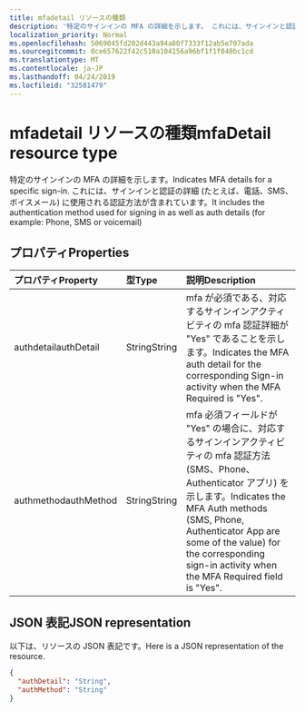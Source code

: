 ```yaml
---
title: mfadetail リソースの種類
description: '特定のサインインの MFA の詳細を示します。 これには、サインインと認証の詳細 (たとえば、電話、SMS、ボイスメール) に使用される認証方法が含まれています。 '
localization_priority: Normal
ms.openlocfilehash: 5069045fd202d443a94a80f7333f12ab5e707ada
ms.sourcegitcommit: 0ce657622f42c510a104156a96bf1f1f040bc1cd
ms.translationtype: MT
ms.contentlocale: ja-JP
ms.lasthandoff: 04/24/2019
ms.locfileid: "32581479"
---
```

# <a name="mfadetail-resource-type"></a><span data-ttu-id="0a931-104">mfadetail リソースの種類</span><span class="sxs-lookup"><span data-stu-id="0a931-104">mfaDetail resource type</span></span>
<span data-ttu-id="0a931-105">特定のサインインの MFA の詳細を示します。</span><span class="sxs-lookup"><span data-stu-id="0a931-105">Indicates MFA details for a specific sign-in.</span></span> <span data-ttu-id="0a931-106">これには、サインインと認証の詳細 (たとえば、電話、SMS、ボイスメール) に使用される認証方法が含まれています。</span><span class="sxs-lookup"><span data-stu-id="0a931-106">It includes the authentication method used for signing in as well as auth details (for example: Phone, SMS or voicemail)</span></span> 



## <a name="properties"></a><span data-ttu-id="0a931-107">プロパティ</span><span class="sxs-lookup"><span data-stu-id="0a931-107">Properties</span></span>
| <span data-ttu-id="0a931-108">プロパティ</span><span class="sxs-lookup"><span data-stu-id="0a931-108">Property</span></span>     | <span data-ttu-id="0a931-109">型</span><span class="sxs-lookup"><span data-stu-id="0a931-109">Type</span></span>   |<span data-ttu-id="0a931-110">説明</span><span class="sxs-lookup"><span data-stu-id="0a931-110">Description</span></span>|
|:---------------|:--------|:----------|
|<span data-ttu-id="0a931-111">authdetail</span><span class="sxs-lookup"><span data-stu-id="0a931-111">authDetail</span></span>|<span data-ttu-id="0a931-112">String</span><span class="sxs-lookup"><span data-stu-id="0a931-112">String</span></span>|<span data-ttu-id="0a931-113">mfa が必須である、対応するサインインアクティビティの mfa 認証詳細が "Yes" であることを示します。</span><span class="sxs-lookup"><span data-stu-id="0a931-113">Indicates the MFA auth detail for the corresponding Sign-in activity when the MFA Required is "Yes".</span></span>|
|<span data-ttu-id="0a931-114">authmethod</span><span class="sxs-lookup"><span data-stu-id="0a931-114">authMethod</span></span>|<span data-ttu-id="0a931-115">String</span><span class="sxs-lookup"><span data-stu-id="0a931-115">String</span></span>|<span data-ttu-id="0a931-116">mfa 必須フィールドが "Yes" の場合に、対応するサインインアクティビティの mfa 認証方法 (SMS、Phone、Authenticator アプリ) を示します。</span><span class="sxs-lookup"><span data-stu-id="0a931-116">Indicates the MFA Auth methods (SMS, Phone, Authenticator App are some of the value) for the corresponding sign-in activity when the MFA Required field is "Yes".</span></span>|

## <a name="json-representation"></a><span data-ttu-id="0a931-117">JSON 表記</span><span class="sxs-lookup"><span data-stu-id="0a931-117">JSON representation</span></span>

<span data-ttu-id="0a931-118">以下は、リソースの JSON 表記です。</span><span class="sxs-lookup"><span data-stu-id="0a931-118">Here is a JSON representation of the resource.</span></span>

<!-- {
  "blockType": "resource",
  "optionalProperties": [

  ],
  "@odata.type": "microsoft.graph.mfaDetail"
}-->

```json
{
  "authDetail": "String",
  "authMethod": "String"
}

```

<!-- uuid: 8fcb5dbc-d5aa-4681-8e31-b001d5168d79
2015-10-25 14:57:30 UTC -->
<!-- {
  "type": "#page.annotation",
  "description": "mfaDetail resource",
  "keywords": "",
  "section": "documentation",
  "tocPath": ""
}-->
